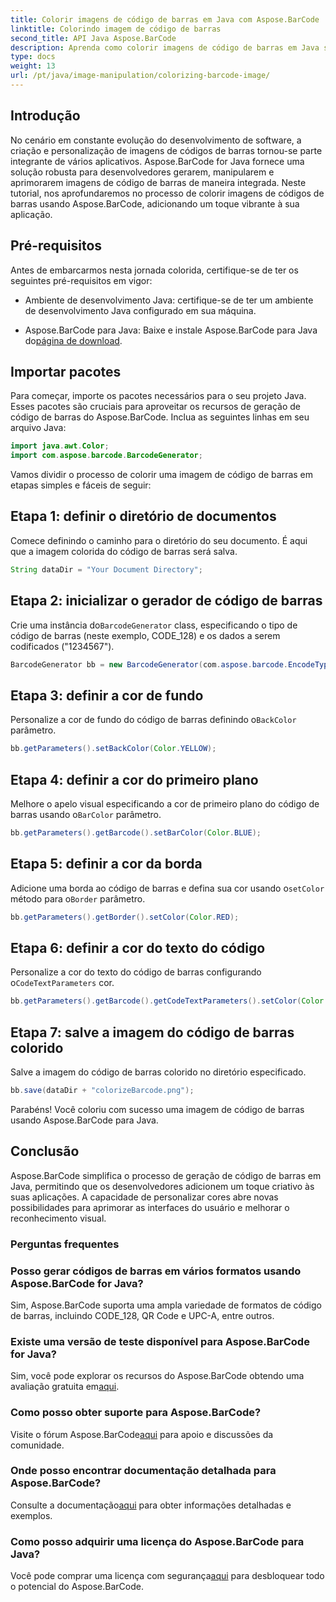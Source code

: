 ```yaml
---
title: Colorir imagens de código de barras em Java com Aspose.BarCode
linktitle: Colorindo imagem de código de barras
second_title: API Java Aspose.BarCode
description: Aprenda como colorir imagens de código de barras em Java sem esforço usando Aspose.BarCode. Siga nosso guia passo a passo para obter resultados vibrantes e visualmente atraentes.
type: docs
weight: 13
url: /pt/java/image-manipulation/colorizing-barcode-image/
---
```


## Introdução

No cenário em constante evolução do desenvolvimento de software, a criação e personalização de imagens de códigos de barras tornou-se parte integrante de vários aplicativos. Aspose.BarCode for Java fornece uma solução robusta para desenvolvedores gerarem, manipularem e aprimorarem imagens de código de barras de maneira integrada. Neste tutorial, nos aprofundaremos no processo de colorir imagens de códigos de barras usando Aspose.BarCode, adicionando um toque vibrante à sua aplicação.

## Pré-requisitos

Antes de embarcarmos nesta jornada colorida, certifique-se de ter os seguintes pré-requisitos em vigor:

- Ambiente de desenvolvimento Java: certifique-se de ter um ambiente de desenvolvimento Java configurado em sua máquina.

-  Aspose.BarCode para Java: Baixe e instale Aspose.BarCode para Java do[página de download](https://releases.aspose.com/barcode/java/).

## Importar pacotes

Para começar, importe os pacotes necessários para o seu projeto Java. Esses pacotes são cruciais para aproveitar os recursos de geração de código de barras do Aspose.BarCode. Inclua as seguintes linhas em seu arquivo Java:

```java
import java.awt.Color;
import com.aspose.barcode.BarcodeGenerator;
```

Vamos dividir o processo de colorir uma imagem de código de barras em etapas simples e fáceis de seguir:

## Etapa 1: definir o diretório de documentos

Comece definindo o caminho para o diretório do seu documento. É aqui que a imagem colorida do código de barras será salva.

```java
String dataDir = "Your Document Directory";
```

## Etapa 2: inicializar o gerador de código de barras

 Crie uma instância do`BarcodeGenerator` class, especificando o tipo de código de barras (neste exemplo, CODE_128) e os dados a serem codificados ("1234567").

```java
BarcodeGenerator bb = new BarcodeGenerator(com.aspose.barcode.EncodeTypes.CODE_128, "1234567");
```

## Etapa 3: definir a cor de fundo

 Personalize a cor de fundo do código de barras definindo o`BackColor` parâmetro.

```java
bb.getParameters().setBackColor(Color.YELLOW);
```

## Etapa 4: definir a cor do primeiro plano

 Melhore o apelo visual especificando a cor de primeiro plano do código de barras usando o`BarColor` parâmetro.

```java
bb.getParameters().getBarcode().setBarColor(Color.BLUE);
```

## Etapa 5: definir a cor da borda

 Adicione uma borda ao código de barras e defina sua cor usando o`setColor` método para o`Border` parâmetro.

```java
bb.getParameters().getBorder().setColor(Color.RED);
```

## Etapa 6: definir a cor do texto do código

 Personalize a cor do texto do código de barras configurando o`CodeTextParameters` cor.

```java
bb.getParameters().getBarcode().getCodeTextParameters().setColor(Color.RED);
```

## Etapa 7: salve a imagem do código de barras colorido

Salve a imagem do código de barras colorido no diretório especificado.

```java
bb.save(dataDir + "colorizeBarcode.png");
```

Parabéns! Você coloriu com sucesso uma imagem de código de barras usando Aspose.BarCode para Java.

## Conclusão

Aspose.BarCode simplifica o processo de geração de código de barras em Java, permitindo que os desenvolvedores adicionem um toque criativo às suas aplicações. A capacidade de personalizar cores abre novas possibilidades para aprimorar as interfaces do usuário e melhorar o reconhecimento visual.

### Perguntas frequentes

### Posso gerar códigos de barras em vários formatos usando Aspose.BarCode for Java?
Sim, Aspose.BarCode suporta uma ampla variedade de formatos de código de barras, incluindo CODE_128, QR Code e UPC-A, entre outros.

### Existe uma versão de teste disponível para Aspose.BarCode for Java?
 Sim, você pode explorar os recursos do Aspose.BarCode obtendo uma avaliação gratuita em[aqui](https://releases.aspose.com/).

### Como posso obter suporte para Aspose.BarCode?
 Visite o fórum Aspose.BarCode[aqui](https://forum.aspose.com/c/barcode/13) para apoio e discussões da comunidade.

### Onde posso encontrar documentação detalhada para Aspose.BarCode?
 Consulte a documentação[aqui](https://reference.aspose.com/barcode/java/) para obter informações detalhadas e exemplos.

### Como posso adquirir uma licença do Aspose.BarCode para Java?
 Você pode comprar uma licença com segurança[aqui](https://purchase.aspose.com/buy) para desbloquear todo o potencial do Aspose.BarCode.
